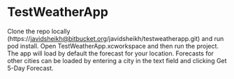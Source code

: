 # TestWeatherApp

Clone the repo locally (https://javidsheikh@bitbucket.org/javidsheikh/testweatherapp.git) and run pod install. Open TestWeatherApp.xcworkspace and then run the project.
The app will load by default the forecast for your location.
Forecasts for other cities can be loaded by entering a city in the text field and clicking Get 5-Day Forecast.
